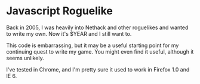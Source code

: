 Javascript Roguelike
====================

Back in 2005, I was heavily into Nethack and other roguelikes and wanted to
write my own. Now it's $YEAR and I still want to.

This code is embarrassing, but it may be a useful starting point for my
continuing quest to write my game. You might even find it useful, although it
seems unlikely.

I've tested in Chrome, and I'm pretty sure it used to work in Firefox 1.0 and
IE 6.
